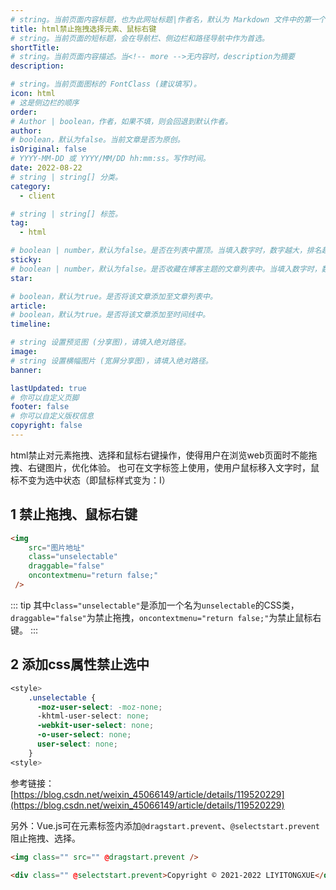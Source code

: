```yaml
---
# string。当前页面内容标题，也为此网址标题|作者名，默认为 Markdown 文件中的第一个 h1 标签内容。
title: html禁止拖拽选择元素、鼠标右键
# string。当前页面的短标题，会在导航栏、侧边栏和路径导航中作为首选。
shortTitle: 
# string。当前页面内容描述。当<!-- more -->无内容时，description为摘要
description: 

# string。当前页面图标的 FontClass (建议填写)。
icon: html
# 这是侧边栏的顺序
order: 
# Author | boolean，作者，如果不填，则会回退到默认作者。
author: 
# boolean，默认为false。当前文章是否为原创。
isOriginal: false
# YYYY-MM-DD 或 YYYY/MM/DD hh:mm:ss。写作时间。
date: 2022-08-22
# string | string[] 分类。
category: 
  - client

# string | string[] 标签。
tag: 
  - html

# boolean | number，默认为false。是否在列表中置顶。当填入数字时，数字越大，排名越靠前。
sticky: 
# boolean | number，默认为false。是否收藏在博客主题的文章列表中。当填入数字时，数字越大，排名越靠前。
star: 

# boolean，默认为true。是否将该文章添加至文章列表中。
article: 
# boolean，默认为true。是否将该文章添加至时间线中。
timeline: 

# string 设置预览图 (分享图)，请填入绝对路径。
image: 
# string 设置横幅图片 (宽屏分享图)，请填入绝对路径。
banner: 

lastUpdated: true
# 你可以自定义页脚
footer: false
# 你可以自定义版权信息
copyright: false
---
```


html禁止对元素拖拽、选择和鼠标右键操作，使得用户在浏览web页面时不能拖拽、右键图片，优化体验。
也可在文字标签上使用，使用户鼠标移入文字时，鼠标不变为选中状态（即鼠标样式变为：I）
<!-- more -->

## 1 禁止拖拽、鼠标右键

```html
<img
	src="图片地址"
	class="unselectable"
	draggable="false"
	oncontextmenu="return false;"
 />
```

::: tip
其中`class="unselectable"`是添加一个名为`unselectable`的CSS类，`draggable="false"`为禁止拖拽，`oncontextmenu="return false;"`为禁止鼠标右键。
:::

## 2 添加css属性禁止选中

```css
<style>
	.unselectable {
	  -moz-user-select: -moz-none;
	  -khtml-user-select: none;
	  -webkit-user-select: none;
	  -o-user-select: none;
	  user-select: none;
	}
<style>
```

参考链接：[https://blog.csdn.net/weixin_45066149/article/details/119520229](https://blog.csdn.net/weixin_45066149/article/details/119520229)

另外：Vue.js可在元素标签内添加`@dragstart.prevent`、`@selectstart.prevent`阻止拖拽、选择。

```html
<img class="" src="" @dragstart.prevent />
```

```html
<div class="" @selectstart.prevent>Copyright © 2021-2022 LIYITONGXUE</div>
```

